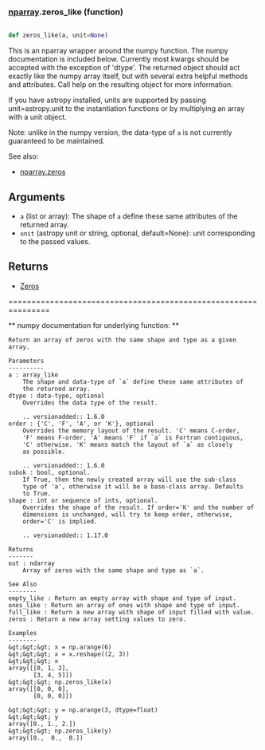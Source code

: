 ### [nparray](nparray.md).zeros_like (function)


```py

def zeros_like(a, unit=None)

```



This is an nparray wrapper around the numpy function.  The
numpy documentation is included below.  Currently most kwargs
should be accepted with the exception of 'dtype'.  The returned
object should act exactly like the numpy array itself, but with
several extra helpful methods and attributes.  Call help on the
resulting object for more information.

If you have astropy installed, units are supported by passing unit=astropy.unit
to the instantiation functions or by multiplying an array with a unit object.


Note: unlike in the numpy version, the data-type of `a` is not currently
guaranteed to be maintained.

See also:

* [nparray.zeros](nparray.zeros.md)

Arguments
------------
* `a` (list or array): The shape of `a` define these same attributes of the
returned array.
* `unit` (astropy unit or string, optional, default=None): unit
corresponding to the passed values.

Returns
-----------
* [Zeros](Zeros.md)


===============================================================

** numpy documentation for underlying function: **


    Return an array of zeros with the same shape and type as a given array.

    Parameters
    ----------
    a : array_like
        The shape and data-type of `a` define these same attributes of
        the returned array.
    dtype : data-type, optional
        Overrides the data type of the result.

        .. versionadded:: 1.6.0
    order : {'C', 'F', 'A', or 'K'}, optional
        Overrides the memory layout of the result. 'C' means C-order,
        'F' means F-order, 'A' means 'F' if `a` is Fortran contiguous,
        'C' otherwise. 'K' means match the layout of `a` as closely
        as possible.

        .. versionadded:: 1.6.0
    subok : bool, optional.
        If True, then the newly created array will use the sub-class
        type of 'a', otherwise it will be a base-class array. Defaults
        to True.
    shape : int or sequence of ints, optional.
        Overrides the shape of the result. If order='K' and the number of
        dimensions is unchanged, will try to keep order, otherwise,
        order='C' is implied.

        .. versionadded:: 1.17.0

    Returns
    -------
    out : ndarray
        Array of zeros with the same shape and type as `a`.

    See Also
    --------
    empty_like : Return an empty array with shape and type of input.
    ones_like : Return an array of ones with shape and type of input.
    full_like : Return a new array with shape of input filled with value.
    zeros : Return a new array setting values to zero.

    Examples
    --------
    &gt;&gt;&gt; x = np.arange(6)
    &gt;&gt;&gt; x = x.reshape((2, 3))
    &gt;&gt;&gt; x
    array([[0, 1, 2],
           [3, 4, 5]])
    &gt;&gt;&gt; np.zeros_like(x)
    array([[0, 0, 0],
           [0, 0, 0]])

    &gt;&gt;&gt; y = np.arange(3, dtype=float)
    &gt;&gt;&gt; y
    array([0., 1., 2.])
    &gt;&gt;&gt; np.zeros_like(y)
    array([0.,  0.,  0.])

    

